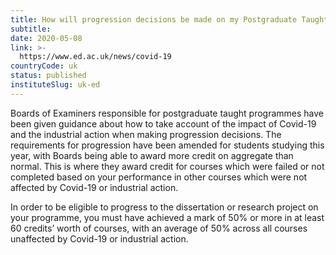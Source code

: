 ```yaml
---
title: How will progression decisions be made on my Postgraduate Taught (PGT) programme? (Updated 8 May)
subtitle: 
date: 2020-05-08
link: >-
  https://www.ed.ac.uk/news/covid-19
countryCode: uk
status: published
instituteSlug: uk-ed
---
```

Boards of Examiners responsible for postgraduate taught programmes have been given guidance about how to take account of the impact of Covid-19 and the industrial action when making progression decisions. The requirements for progression have been amended for students studying this year, with Boards being able to award more credit on aggregate than normal. This is where they award credit for courses which were failed or not completed based on your performance in other courses which were not affected by Covid-19 or industrial action. 

In order to be eligible to progress to the dissertation or research project on your programme, you must have achieved a mark of 50% or more in at least 60 credits’ worth of courses, with an average of 50% across all courses unaffected by Covid-19 or industrial action.
